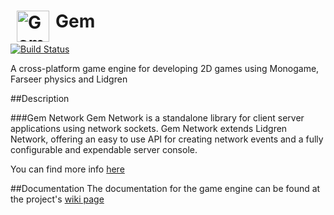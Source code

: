 <img src="https://raw.githubusercontent.com/gmich/Gem/master/Gem/Content/gem.png" width="52" height="50" alt="Gem logo" title="Gem" hspace="10" align="left">    Gem  
===================================

[![Build Status](https://travis-ci.org/gmich/Gem.svg)](https://travis-ci.org/gmich/Gem)


 
A cross-platform game engine for developing 2D games using Monogame, Farseer physics and Lidgren

##Description

###Gem Network
Gem Network is a standalone library for client server applications using network sockets. Gem Network extends Lidgren Network, offering an easy to use API for creating network events and a fully configurable and expendable server console.

You can find more info [here](http://gmich.github.io/Gem/)

##Documentation
The documentation for the game engine can be found at the project's [wiki page](https://github.com/gmich/GameEngine2D/wiki)
